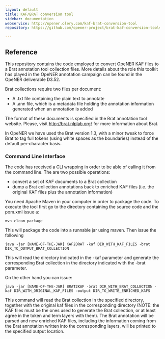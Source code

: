 ```yaml
---
layout: default
title: KAF/BRAT conversion tool
sidebar: documentation
webservice: http://opener.olery.com/kaf-brat-conversion-tool
repository: https://github.com/opener-project/brat-kaf-conversion-tools

---
```




<div id='readme'></div>

## Reference

This repository contains the code employed to convert OpeNER KAF files to a Brat annotation tool collection files. More details about the role this toolkit has played in the OpeNER annotation campaign can be found in the OpeNER deliverable D3.52.

Brat collections require two files per document:
  * A .txt file containing the plain text to annotate
  * A .ann file, which is a metadata file holding the annotation information generated when an annotation is added

The format of these documents is specified in the Brat annotation tool website.
Please, visit http://brat.nlplab.org/ for more information about Brat.

In OpeNER we have used the Brat version 1.3, with a minor tweak to force Brat to tag full tokens (using white spaces as the boundaries) instead of the default per-character basis.


### Command Line Interface

The code has received a CLI wrapping in order to be able of calling it from the command line.
The are two possible operations:
* convert a set of KAF documents to a Brat collection
* dump a Brat collection annotations back to enriched KAF files (i.e. the original KAF files plus the annotation information)

You need Apache Maven in your computer in order to package the code.
To execute the tool first go to the directory containing the source code and the pom.xml issue a:

```
mvn clean package
```

This will package the code into a runnable jar using maven.
Then issue the following

```
java -jar [NAME-OF-THE-JAR] KAF2BRAT -kaf DIR_WITH_KAF_FILES -brat DIR_TO_OUTPUT_BRAT_COLLECTION
```

This will read the directory indicated in the -kaf parameter and generate the corresponding Brat collection in the directory indicated with the -brat parameter.

On the other hand you can issue:

```
java -jar [NAME-OF-THE-JAR] BRAT2KAF -brat DIR_WITH_BRAT_COLLECTION -kaf DIR_WITH_ORIGINAL_KAF_FILES -output DIR_TO_WRITE_ENRICHED_KAFS
```

This command will read the Brat collection in the specified directory, together with the original kaf files in the corresponding directory (NOTE: the KAF files must be the ones used to generate the Brat collection, or at least agree in the token and term layers with them). The Brat annotation will be parsed and new enriched KAF files, including the information coming from the Brat annotation written into the corresponding layers, will be printed to the specified output location.


